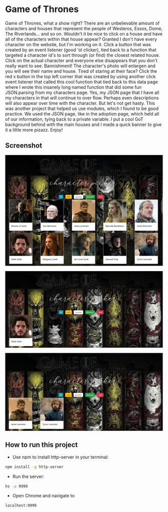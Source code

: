 # Game of Thrones

Game of Thrones, what a show right? There are an unbelievable amount of characters and houses that represent the people of Westeros, Essos, Dome, The Riverlands... and so on. Wouldn't it be nice to click on a house and have all of the characters within that house appear? Granted I don't have every character on the website, but I'm working on it. Click a button that was created by an event listener (good 'ol clicker), tied back to a function that targeted a character id's to sort through (or find) the closest related house. Click on the actual character and everyone else disappears that you don't really want to see. Bannishment! The character's photo will enlargen and you will see their name and house. Tired of staring at their face? Click the red x button in the top left corner that was created by using another click event listener that called this cool function that tied back to this data page where I wrote this insanely long named function that did some fun JSON.parsing from my characters page. Yes, my JSON page that I have all my characters in that will continue to over flow. Perhaps even descriptions will also appear over time with the character. But let's not get hasty. This was another project that helped us use modules, which I found to be good practice. We used the JSON page, like in the adoption page, which held all of our information, tying back to a private variable. I put a cool GoT background behind with the main houses and I made a quick banner to give it a little more pizazz. Enjoy! 

## Screenshot

![main_screenshot1](images/GameofThrones1.png)

![main_screenshot2](images/GameOfThrones2.png)

![main_screenshot3](images/GameOfThrones3.png)

## How to run this project
* Use npm to install http-server in your terminal:
```sh
npm install -g http-server
```
* Run the server:
```sh
hs -p 9999
```
* Open Chrome and navigate to 
```
localhost:9999
``` 
